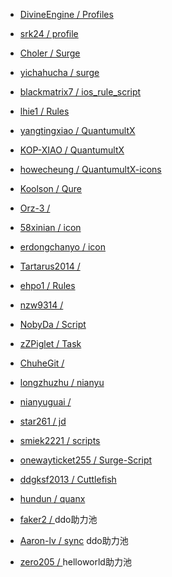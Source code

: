 - [DivineEngine / Profiles](https://github.com/DivineEngine/Profiles/tree/master)

- [srk24 / profile](https://github.com/srk24/profile/tree/master)

- [Choler / Surge](https://github.com/Choler/Surge)

- [yichahucha / surge](https://github.com/yichahucha/surge)

- [blackmatrix7 / ios_rule_script](https://github.com/blackmatrix7/ios_rule_script)

- [lhie1 / Rules](https://github.com/lhie1/Rules/tree/master)

- [yangtingxiao / QuantumultX](https://github.com/yangtingxiao/QuantumultX/tree/master)

- [KOP-XIAO / QuantumultX](https://github.com/KOP-XIAO/QuantumultX)

- [howecheung / QuantumultX-icons](https://github.com/howecheung/QuantumultX-icons)

- [Koolson / Qure](https://github.com/Koolson/Qure)

- [Orz-3 / ](https://github.com/Orz-3)

- [58xinian / icon](https://github.com/58xinian/icon)

- [erdongchanyo / icon](https://github.com/erdongchanyo/icon)

- [Tartarus2014 / ](https://github.com/Tartarus2014)

- [ehpo1 / Rules](https://github.com/ehpo1/Rules)

- [nzw9314 / ](https://github.com/nzw9314)

- [NobyDa / Script](https://github.com/NobyDa/Script)

- [zZPiglet / Task](https://github.com/zZPiglet/Task/tree/master)

- [ChuheGit / ](https://github.com/ChuheGit/1)

- [longzhuzhu / nianyu](https://github.com/longzhuzhu/nianyu)

- [nianyuguai / ](https://github.com/nianyuguai)

- [star261 / jd](https://github.com/star261/jd/tree/main/scripts)

- [smiek2221 / scripts](https://github.com/smiek2221/scripts)

- [onewayticket255 / Surge-Script](https://github.com/onewayticket255/Surge-Script)

- [ddgksf2013 / Cuttlefish](https://github.com/ddgksf2013/Cuttlefish)

- [hundun / quanx](https://github.com/whyour/hundun/tree/master/quanx)

- [faker2 / ](https://github.com/shufflewzc/faker2) ddo助力池

- [Aaron-lv / sync](https://github.com/Aaron-lv/sync) ddo助力池

- [zero205 / ](https://github.com/zero205/JD_tencent_scf/tree/main) helloworld助力池
